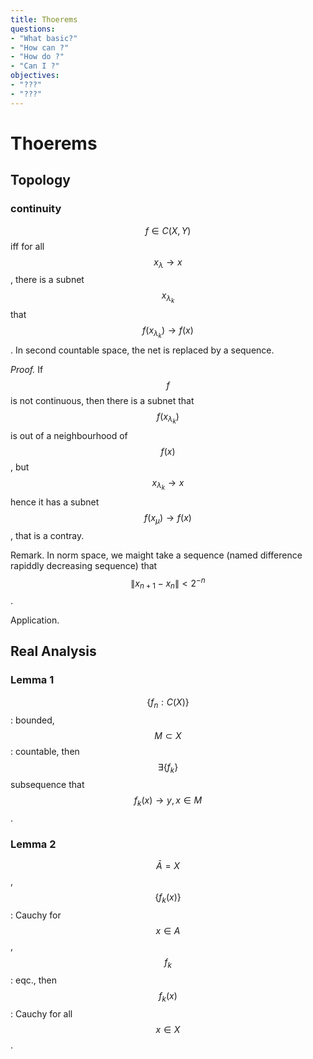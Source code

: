 ```yaml
---
title: Thoerems
questions:
- "What basic?"
- "How can ?"
- "How do ?"
- "Can I ?"
objectives:
- "???"
- "???"
---
```

# Thoerems

## Topology

### continuity
$$f\in C(X,Y)$$ iff for all $$x_\lambda\to x$$, there is a subnet $$x_{\lambda_k}$$ that $$f(x_{\lambda_k})\to f(x)$$. In second countable space, the net is replaced by a sequence.

*Proof.*
If $$f$$ is not continuous, then there is a subnet that $$f(x_{\lambda_k})$$ is out of a neighbourhood of $$f(x)$$, but $$x_{\lambda_k}\to x$$ hence it has a subnet $$f(x_\mu)\to f(x)$$, that is a contray.

Remark. In norm space, we maight take a sequence (named difference rapiddly decreasing sequence) that $$\|x_{n+1}-x_n\|<2^{-n}$$.

Application.


## Real Analysis
### Lemma 1
$$\{f_n:C(X)\}$$: bounded, $$M\subset X$$: countable, then $$\exists \{f_k\}$$ subsequence that $$f_k(x)\to y, x\in M$$.
### Lemma 2
$$\bar{A}=X$$, $$\{f_k(x)\}$$: Cauchy for $$x\in A$$, $$f_k$$: eqc., then $$f_k(x)$$: Cauchy for all $$x\in X$$.


